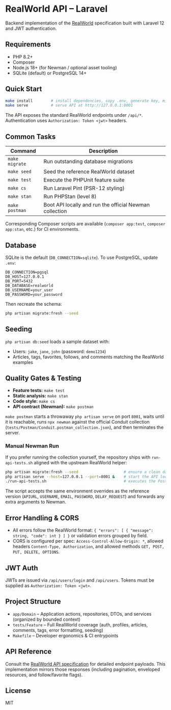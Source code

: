 # RealWorld API – Laravel

Backend implementation of the [RealWorld](https://realworld-docs.netlify.app/docs/specs/backend/endpoints) specification built with Laravel 12 and JWT authentication.

## Requirements

- PHP 8.2+
- Composer
- Node.js 18+ (for Newman / optional asset tooling)
- SQLite (default) or PostgreSQL 14+

## Quick Start

```bash
make install        # install dependencies, copy .env, generate key, migrate & seed
make serve          # serve API at http://127.0.0.1:8001
```

The API exposes the standard RealWorld endpoints under `/api/*`. Authentication uses `Authorization: Token <jwt>` headers.

## Common Tasks

| Command            | Description |
|--------------------|-------------|
| `make migrate`     | Run outstanding database migrations |
| `make seed`        | Seed the reference RealWorld dataset |
| `make test`        | Execute the PHPUnit feature suite |
| `make cs`          | Run Laravel Pint (PSR-12 styling) |
| `make stan`        | Run PHPStan (level 8) |
| `make postman`     | Boot API locally and run the official Newman collection |

Corresponding Composer scripts are available (`composer app:test`, `composer app:stan`, etc.) for CI environments.

## Database

SQLite is the default (`DB_CONNECTION=sqlite`). To use PostgreSQL, update `.env`:

```
DB_CONNECTION=pgsql
DB_HOST=127.0.0.1
DB_PORT=5432
DB_DATABASE=realworld
DB_USERNAME=your_user
DB_PASSWORD=your_password
```

Then recreate the schema:

```bash
php artisan migrate:fresh --seed
```

## Seeding

`php artisan db:seed` loads a sample dataset with:

- Users: `jake`, `jane`, `john` (password: `demo1234`)
- Articles, tags, favorites, follows, and comments matching the RealWorld examples

## Quality Gates & Testing

- **Feature tests:** `make test`
- **Static analysis:** `make stan`
- **Code style:** `make cs`
- **API contract (Newman):** `make postman`

`make postman` starts a throwaway `php artisan serve` on port `8001`, waits until it is reachable, runs `npx newman` against the official Conduit collection (`tests/Postman/Conduit.postman_collection.json`), and then terminates the server.

### Manual Newman Run

If you prefer running the collection yourself, the repository ships with `run-api-tests.sh` aligned with the upstream RealWorld helper:

```bash
php artisan migrate:fresh --seed                    # ensure a clean dataset
php artisan serve --host=127.0.0.1 --port=8001 &    # start the API locally
./run-api-tests.sh                                  # executes the Postman collection via Newman
```

The script accepts the same environment overrides as the reference version (`APIURL`, `USERNAME`, `EMAIL`, `PASSWORD`, `DELAY_REQUEST`) and forwards any extra arguments to Newman.

## Error Handling & CORS

- All errors follow the RealWorld format: `{ "errors": [ { "message": string, "code": int } ] }` or validation errors grouped by field.
- CORS is configured per spec: `Access-Control-Allow-Origin: *`, allowed headers `Content-Type, Authorization`, and allowed methods `GET, POST, PUT, DELETE, OPTIONS`.

## JWT Auth

JWTs are issued via `/api/users/login` and `/api/users`. Tokens must be supplied as `Authorization: Token <jwt>`.

## Project Structure

- `app/Domain` – Application actions, repositories, DTOs, and services (organized by bounded context)
- `tests/Feature` – Full RealWorld coverage (auth, profiles, articles, comments, tags, error formatting, seeding)
- `Makefile` – Developer ergonomics & CI entrypoints

## API Reference

Consult the [RealWorld API specification](https://docs.realworld.show/specifications/backend/endpoints/) for detailed endpoint payloads. This implementation mirrors those responses (including pagination, enveloped resources, and follow/favorite flags).

## License

MIT
